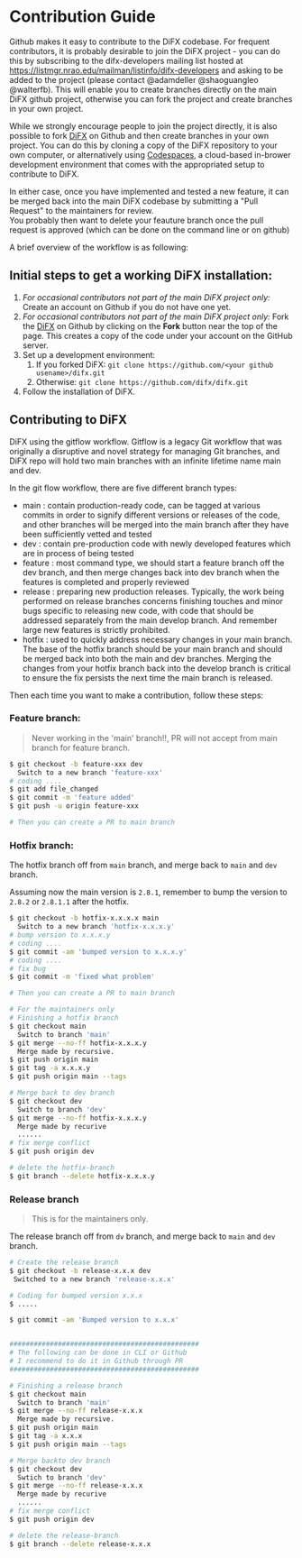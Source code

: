 # Contribution Guide

Github makes it easy to contribute to the DiFX codebase. 
For frequent contributors, it is probably desirable to join the DiFX project - you can do this by subscribing to the difx-developers mailing list hosted at https://listmgr.nrao.edu/mailman/listinfo/difx-developers and asking to be added to the project (please contact @adamdeller @shaoguangleo @walterfb). 
This will enable you to create branches directly on the main DiFX github project,
otherwise you can fork the project and create branches in your own project.

While we strongly encourage people to join the project directly, it is also possible to fork [DiFX](https://github.com/difx/difx) on Github and then create branches in your own project.  You can do this by cloning a copy of the DiFX repository to your own computer, or alternatively using [Codespaces](https://docs.github.com/codespaces), a cloud-based in-brower development environment that comes with the appropriated setup to contribute to DiFX.

In either case, once you have implemented and tested a new feature, it can be merged back into the main DiFX codebase by submitting a "Pull Request" to the maintainers for review.  
You probably then want to delete your feauture branch once the pull request is approved (which can be done on the command line or on github)

A brief overview of the workflow is as following:

## Initial steps to get a working DiFX installation:

1. *For occasional contributors not part of the main DiFX project only:* Create an account on Github if you do not have one yet.
2. *For occasional contributors not part of the main DiFX project only:*  Fork the [DiFX](https://github.com/difx/difx) on Github by clicking on the **Fork** button near the top of the page. This creates a copy of the code under your account on the GitHub server.
3. Set up a development environment:
   1. If you forked DiFX: `git clone https://github.com/<your github usename>/difx.git` 
   2. Otherwise: `git clone https://github.com/difx/difx.git`
4. Follow the installation of DiFX.

## Contributing to DiFX

DiFX using the gitflow workflow. Gitflow is a legacy Git workflow that was originally a disruptive and novel strategy for managing Git branches, and DiFX repo will hold two main branches with an infinite lifetime name main and dev.

In the git flow workflow, there are five different branch types:

- main : contain production-ready code, can be tagged at various commits in order to signify different versions or releases of the code, and other branches will be merged into the main branch after they have been sufficiently vetted and tested
- dev : contain pre-production code with newly developed features which are in process of being tested
- feature : most command type, we should start a feature branch off the dev branch, and then merge changes back into dev branch when the features is completed and properly reviewed
- release : preparing new production releases. Typically, the work being performed on release branches concerns finishing touches and minor bugs specific to releasing new code, with code that should be addressed separately from the main develop branch. And remember large new features is strictly prohibited.
- hotfix : used to quickly address necessary changes in your main branch. The base of the hotfix branch should be your main branch and should be merged back into both the main and dev branches. Merging the changes from your hotfix branch back into the develop branch is critical to ensure the fix persists the next time the main branch is released.

Then each time you want to make a contribution, follow these steps:

### Feature branch:

> Never working in the 'main' branch!!, PR will not accept from main branch for feature branch.

```bash
$ git checkout -b feature-xxx dev
  Switch to a new branch 'feature-xxx'
# coding ....
$ git add file_changed
$ git commit -m 'feature added'
$ git push -u origin feature-xxx

# Then you can create a PR to main branch
```

### Hotfix branch:

The hotfix branch off from `main` branch, and merge back to `main` and `dev` branch.

Assuming now the main version is `2.8.1`, remember to bump the version to `2.8.2` or `2.8.1.1` after the hotfix.

```bash
$ git checkout -b hotfix-x.x.x.x main
  Switch to a new branch 'hotfix-x.x.x.y'
# bump version to x.x.x.y
# coding ....
$ git commit -am 'bumped version to x.x.x.y'
# coding ....
# fix bug
$ git commit -m 'fixed what problem'

# Then you can create a PR to main branch

# For the maintainers only
# Finishing a hotfix branch
$ git checkout main
  Switch to branch 'main'
$ git merge --no-ff hotfix-x.x.x.y
  Merge made by recursive.
$ git push origin main
$ git tag -a x.x.x.y
$ git push origin main --tags

# Merge back to dev branch
$ git checkout dev
  Switch to branch 'dev'
$ git merge --no-ff hotfix-x.x.x.y
  Merge made by recurive
  ......
# fix merge conflict
$ git push origin dev

# delete the hotfix-branch
$ git branch --delete hotfix-x.x.x.y
```



### Release branch

> This is for the maintainers only.

The release branch off from `dv` branch, and merge back to `main` and `dev` branch.


```bash
# Create the release branch
$ git checkout -b release-x.x.x dev
 Switched to a new branch 'release-x.x.x'

# Coding for bumped version x.x.x
$ .....

$ git commit -am 'Bumped version to x.x.x'


###############################################
# The following can be done in CLI or Github
# I recommend to do it in Github through PR
###############################################

# Finishing a release branch
$ git checkout main
  Switch to branch 'main'
$ git merge --no-ff release-x.x.x
  Merge made by recursive.
$ git push origin main
$ git tag -a x.x.x
$ git push origin main --tags

# Merge backto dev branch
$ git checkout dev
  Swtich to branch 'dev'
$ git merge --no-ff release-x.x.x
  Merge made by recurive
  ......
# fix merge conflict
$ git push origin dev

# delete the release-branch
$ git branch --delete release-x.x.x
```